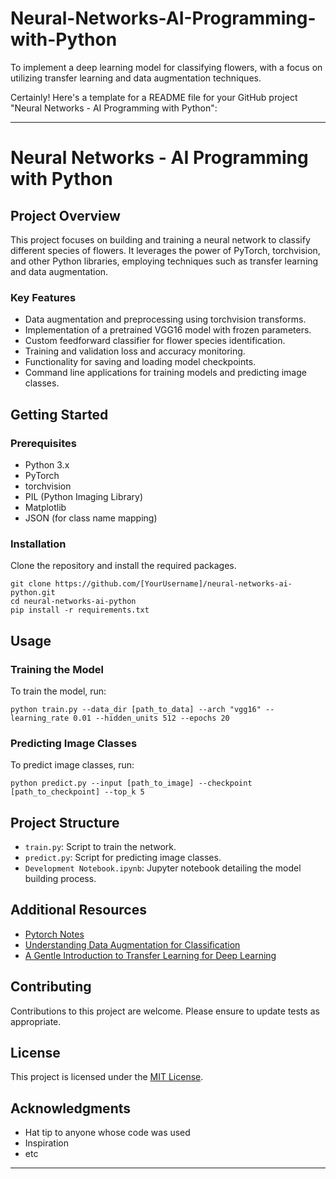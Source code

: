 # Neural-Networks-AI-Programming-with-Python
 To implement a deep learning model for classifying flowers, with a focus on utilizing transfer learning and data augmentation techniques.

Certainly! Here's a template for a README file for your GitHub project "Neural Networks - AI Programming with Python":

---

# Neural Networks - AI Programming with Python

## Project Overview
This project focuses on building and training a neural network to classify different species of flowers. It leverages the power of PyTorch, torchvision, and other Python libraries, employing techniques such as transfer learning and data augmentation.

### Key Features
- Data augmentation and preprocessing using torchvision transforms.
- Implementation of a pretrained VGG16 model with frozen parameters.
- Custom feedforward classifier for flower species identification.
- Training and validation loss and accuracy monitoring.
- Functionality for saving and loading model checkpoints.
- Command line applications for training models and predicting image classes.

## Getting Started

### Prerequisites
- Python 3.x
- PyTorch
- torchvision
- PIL (Python Imaging Library)
- Matplotlib
- JSON (for class name mapping)

### Installation
Clone the repository and install the required packages.
```
git clone https://github.com/[YourUsername]/neural-networks-ai-python.git
cd neural-networks-ai-python
pip install -r requirements.txt
```

## Usage

### Training the Model
To train the model, run:
```
python train.py --data_dir [path_to_data] --arch "vgg16" --learning_rate 0.01 --hidden_units 512 --epochs 20
```

### Predicting Image Classes
To predict image classes, run:
```
python predict.py --input [path_to_image] --checkpoint [path_to_checkpoint] --top_k 5
```

## Project Structure
- `train.py`: Script to train the network.
- `predict.py`: Script for predicting image classes.
- `Development Notebook.ipynb`: Jupyter notebook detailing the model building process.

## Additional Resources
- [Pytorch Notes](link-to-pytorch-notes)
- [Understanding Data Augmentation for Classification](link-to-data-augmentation)
- [A Gentle Introduction to Transfer Learning for Deep Learning](link-to-transfer-learning)

## Contributing
Contributions to this project are welcome. Please ensure to update tests as appropriate.

## License
This project is licensed under the [MIT License](LICENSE.txt).

## Acknowledgments
- Hat tip to anyone whose code was used
- Inspiration
- etc

---
